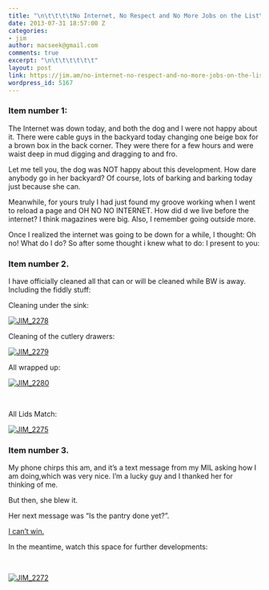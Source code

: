 ```yaml
---
title: "\n\t\t\t\tNo Internet, No Respect and No More Jobs on the List\t\t"
date: 2013-07-31 18:57:00 Z
categories:
- jim
author: macseek@gmail.com
comments: true
excerpt: "\n\t\t\t\t\t\t"
layout: post
link: https://jim.am/no-internet-no-respect-and-no-more-jobs-on-the-list/
wordpress_id: 5167
---
```


### Item number 1:




The Internet was down today, and both the dog and I were not happy about it. There were cable guys in the backyard today changing one beige box for a brown box in the back corner. They were there for a few hours and were waist deep in mud digging and dragging to and fro.




Let me tell you, the dog was NOT happy about this development. How dare anybody go in her backyard? Of course, lots of barking and barking today just because she can.




Meanwhile, for yours truly I had just found my groove working when I went to reload a page and OH NO NO INTERNET. How did d we live before the internet? I think magazines were big. Also, I remember going outside more.




Once I realized the internet was going to be down for a while, I thought: Oh no! What do I do? So after some thought i knew what to do: I present to you:




### Item number 2.




I have officially cleaned all that can or will be cleaned while BW is away. Including the fiddly stuff:




Cleaning under the sink:  

[![JIM_2278](http://jim.am/images/2013/07/JIM_2278.jpg)](http://jim.am/images/2013/07/JIM_2278.jpg)




Cleaning of the cutlery drawers:




[![JIM_2279](http://jim.am/images/2013/07/JIM_2279.jpg)](http://jim.am/images/2013/07/JIM_2279.jpg)




All wrapped up:




[![JIM_2280](http://jim.am/images/2013/07/JIM_2280.jpg)](http://jim.am/images/2013/07/JIM_2280.jpg)




 




All Lids Match:




[![JIM_2275](http://jim.am/images/2013/07/JIM_2275.jpg)](http://jim.am/images/2013/07/JIM_2275.jpg)




### Item number 3.




My phone chirps this am, and it’s a text message from my MIL asking how I am doing,which was very nice. I’m a lucky guy and I thanked her for thinking of me.




But then, she blew it.




Her next message was “Is the pantry done yet?”.




[I can’t win.](http://jim.am/wheres-my-pantry/)




In the meantime, watch this space for further developments:




 




[![JIM_2272](http://jim.am/images/2013/07/JIM_22721.jpg)](http://jim.am/images/2013/07/JIM_22721.jpg)


		
